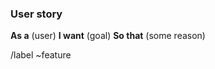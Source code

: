 ### User story

**As a** (user)
**I want** (goal)
**So that** (some reason)

<!--

Example user story:

**As a** forum user,
**I want** to mark posts as "favorites,"
**So that** I can easily find and revisit the content I like.

-->

/label ~feature
